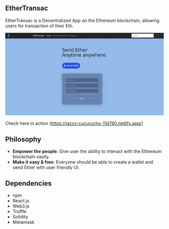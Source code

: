## EtherTransac

EtherTransac is a Decentralized App on the Ethereum blockchain, allowing users for transaction of their Eth. 

<p align = "center">
  <img src="https://github.com/10xaman/EtherTransac/blob/main/Screenshot%202022-07-05%20015643.jpg" alt="EthTransac">
</p>

Check here in action (https://jazzy-cucurucho-11d760.netlify.app/)


## Philosophy

* <b>Empower the people</b>: Give user the ability to interact with the Ethereum blockchain easily.
* <b>Make it easy & free</b>: Everyone should be able to create a wallet and send Ether with user friendly UI.

## Dependencies
<ul>
  <li>npm</li>
  <li>React.js</li>
  <li>Web3.js</li>
  <li>Truffle</li>
  <li>Solidity</li>
  <li>Metamask</li>
</ul>

